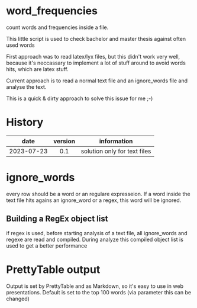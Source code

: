# word_frequencies
count words and frequencies inside a file.

This little script is used to check bachelor and master thesis against often used words 

First approach was to read latex/lyx files, but this didn't work very well, because it's neccassary to implement a lot of stuff around to avoid words hits, which are latex stuff.

Current approach is to read a normal text file and an ignore_words file and analyse the text.

This is a quick & dirty approach to solve this issue for me ;-)
# History
| date | version | information |
|---|:-:|---|
| 2023-07-23 | 0.1 | solution only for text files |


# ignore_words
every row should be a word or an regulare expresseion. If a word inside the text file hits agains an ignore_word or a regex, this word will be ignored.

## Building a RegEx object list
if regex is used, before starting analysis of a text file, all ignore_words and regexe are read and compiled. During analyze this compiled object list is used to get a better performance
# PrettyTable output
Output is set by PrettyTable and as Markdown, so it's easy to use in web presentations. Default is set to the top 100 words (via parameter this can be changed)

